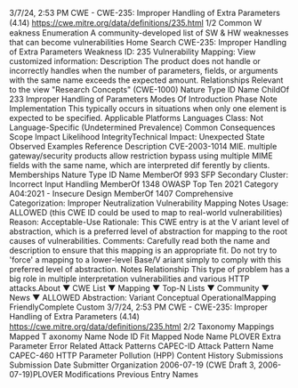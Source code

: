 3/7/24, 2:53 PM CWE - CWE-235: Improper Handling of Extra Parameters (4.14)
https://cwe.mitre.org/data/deﬁnitions/235.html 1/2
Common W eakness Enumeration
A community-developed list of SW & HW weaknesses that can become
vulnerabilities
Home Search
CWE-235: Improper Handling of Extra Parameters
Weakness ID: 235
Vulnerability Mapping: 
View customized information:
 Description
The product does not handle or incorrectly handles when the number of parameters, fields, or arguments with the same name
exceeds the expected amount.
 Relationships
 Relevant to the view "Research Concepts" (CWE-1000)
Nature Type ID Name
ChildOf 233 Improper Handling of Parameters
 Modes Of Introduction
Phase Note
Implementation This typically occurs in situations when only one element is expected to be specified.
 Applicable Platforms
Languages
Class: Not Language-Specific (Undetermined Prevalence)
 Common Consequences
Scope Impact Likelihood
IntegrityTechnical Impact: Unexpected State
 Observed Examples
Reference Description
CVE-2003-1014 MIE. multiple gateway/security products allow restriction bypass using multiple MIME fields with the
same name, which are interpreted dif ferently by clients.
 Memberships
Nature Type ID Name
MemberOf 993 SFP Secondary Cluster: Incorrect Input Handling
MemberOf 1348 OWASP Top Ten 2021 Category A04:2021 - Insecure Design
MemberOf 1407 Comprehensive Categorization: Improper Neutralization
 Vulnerability Mapping Notes
Usage: ALLOWED (this CWE ID could be used to map to real-world vulnerabilities)
Reason: Acceptable-Use
Rationale:
This CWE entry is at the V ariant level of abstraction, which is a preferred level of abstraction for mapping to the root causes of
vulnerabilities.
Comments:
Carefully read both the name and description to ensure that this mapping is an appropriate fit. Do not try to 'force' a mapping to a
lower-level Base/V ariant simply to comply with this preferred level of abstraction.
 Notes
Relationship
This type of problem has a big role in multiple interpretation vulnerabilities and various HTTP attacks.About ▼ CWE List ▼ Mapping ▼ Top-N Lists ▼ Community ▼ News ▼
ALLOWED
Abstraction: Variant
Conceptual OperationalMapping
FriendlyComplete Custom
3/7/24, 2:53 PM CWE - CWE-235: Improper Handling of Extra Parameters (4.14)
https://cwe.mitre.org/data/deﬁnitions/235.html 2/2
 Taxonomy Mappings
Mapped T axonomy Name Node ID Fit Mapped Node Name
PLOVER Extra Parameter Error
 Related Attack Patterns
CAPEC-ID Attack Pattern Name
CAPEC-460 HTTP Parameter Pollution (HPP)
 Content History
 Submissions
Submission Date Submitter Organization
2006-07-19
(CWE Draft 3, 2006-07-19)PLOVER
 Modifications
 Previous Entry Names